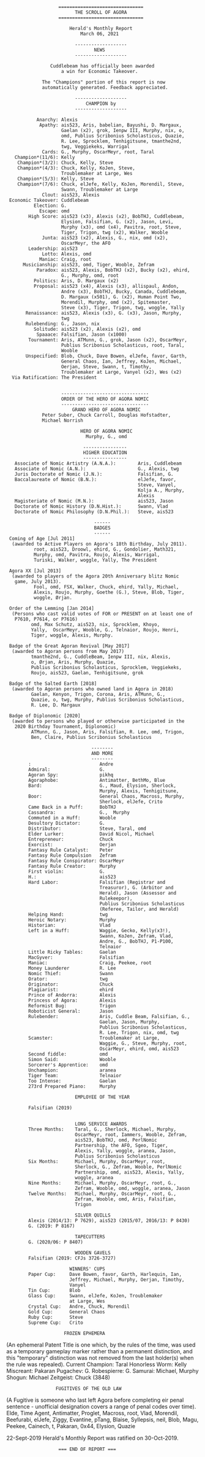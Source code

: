                        ===============================
                             THE SCROLL OF AGORA
                       ===============================

                           Herald's Monthly Report
                               March 06, 2021

                             -------------------
                                    NEWS
                             -------------------

                    Cuddlebeam has officially been awarded
                        a win for Economic Takeover. 
 
                 The "Champions" portion of this report is now 
                 automatically generated. Feedback appreciated.
                             
                             -------------------
                                 CHAMPION by
                             -------------------

               Anarchy: Alexis
                Apathy: ais523, Aris, babelian, Bayushi, D. Margaux, 
                        Gaelan (x2), grok, Ienpw III, Murphy, nix, o, 
                        omd, Publius Scribonius Scholasticus, Quazie, 
                        R. Lee, Sprocklem, Tenhigitsune, tmanthe2nd, 
                        twg, Veggiekeks, Warrigal
                 Cards: G., Murphy, OscarMeyr, root, Taral
       Champion*(11/6): Kelly
        Champion*(3/2): Chuck, Kelly, Steve
        Champion*(4/3): Chuck, Kelly, KoJen, Steve, 
                        Troublemaker at Large, Wes
        Champion*(5/3): Kelly, Steve
        Champion*(7/6): Chuck, elJefe, Kelly, KoJen, Morendil, Steve, 
                        Swann, Troublemaker at Large
                 Clout: ais523, Alexis
     Economic Takeover: Cuddlebeam
              Election: G.
                Escape: omd
            High Score: ais523 (x3), Alexis (x2), BobTHJ, Cuddlebeam, 
                        Elysion, Falsifian, G. (x2), Jason, Levi, 
                        Murphy (x3), omd (x4), Pavitra, root, Steve, 
                        Tiger, Trigon, twg (x2), Walker, Wooble
                 Junta: ais523 (x2), Alexis, G., nix, omd (x2), 
                        OscarMeyr, the AFO
            Leadership: ais523
                 Lotto: Alexis, omd
                Maniac: Craig, root
          Musicianship: ais523, omd, Tiger, Wooble, Zefram
               Paradox: ais523, Alexis, BobTHJ (x2), Bucky (x2), ehird, 
                        G., Murphy, omd, root
              Politics: Aris, D. Margaux (x2)
              Proposal: ais523 (x4), Alexis (x3), allispaul, Andon, 
                        Andre (x3), BobTHJ, Bucky, Canada, Cuddlebeam, 
                        D. Margaux (x501), G. (x2), Human Point Two, 
                        Morendil, Murphy, omd (x2), Spitemaster, 
                        Steve (x3), Tiger, Trigon, twg, woggle, Yally
           Renaissance: ais523, Alexis (x3), G. (x3), Jason, Murphy, 
                        twg
           Rulebending: G., Jason, nix
              Solitude: ais523 (x2), Alexis (x2), omd
               Spaaace: Falsifian, Jason (x1000)
            Tournament: Aris, ATMunn, G., grok, Jason (x2), OscarMeyr, 
                        Publius Scribonius Scholasticus, root, Taral, 
                        Wooble
           Unspecified: Blob, Chuck, Dave Bowen, elJefe, favor, Garth, 
                        General Chaos, Ian, Jeffrey, KoJen, Michael, 
                        Oerjan, Steve, Swann, t, Timothy, 
                        Troublemaker at Large, Vanyel (x2), Wes (x2)
      Via Ratification: The President


                        --------------------------------
                        ORDER OF THE HERO OF AGORA NOMIC
                        --------------------------------
                            GRAND HERO OF AGORA NOMIC
                 Peter Suber, Chuck Carroll, Douglas Hofstadter,
                 Michael Norrish

                               HERO OF AGORA NOMIC
                                 Murphy, G., omd

                                ----------------
                                HIGHER EDUCATION
                                ----------------
       Associate of Nomic Artistry (A.N.A.):        Aris, Cuddlebeam
       Associate of Nomic (A.N.):                   G., Alexis, twg
       Juris Doctorate of Nomic (J.N.):             Falsifian, G.
       Baccalaureate of Nomic (B.N.):               elJefe, favor,
                                                    Steve, Vanyel,
                                                    Kolja A., Murphy,
                                                    Alexis
       Magisteriate of Nomic (M.N.):                ais523, Jason
       Doctorate of Nomic History (D.N.Hist.):      Swann, Vlad
       Doctorate of Nomic Philosophy (D.N.Phil.):   Steve, ais523

                                    ------
                                    BADGES
                                    ------
     Coming of Age [Jul 2011]
      (awarded to Active Players on Agora's 18th Birthday, July 2011).
              root, ais523, Droowl, ehird, G., Gondolier, Math321,
              Murphy, omd, Pavitra, Roujo, Alexis, Warrigal,
              Turiski, Walker, woggle, Yally, The President

     Agora XX [Jul 2013]
      (awarded to players of the Agora 20th Anniversary blitz Nomic
       game, July 2013).
              Fool, omd, FSX, Walker, Chuck, ehird, Yally, Michael,
              Alexis, Roujo, Murphy, Goethe (G.), Steve, Blob, Tiger,
              woggle, Ørjan.

     Order of the Lemming [Jan 2014]
      (Persons who cast valid votes of FOR or PRESENT on at least one of
       P7610, P7614, or P7616)
             omd, Max Schutz, ais523, nix, Sprocklem, Khoyo,
             Yally,  OscarMeyr, Wooble, G., Telnaior, Roujo, Henri,
             Tiger, woggle, Alexis, Murphy.

     Badge of the Great Agoran Revival [May 2017]
      (awarded to Agoran persons from May 2017)
             tmanthe2nd, G., CuddleBeam, Ienpw III, nix, Alexis,
             o, Ørjan, Aris, Murphy, Quazie,
             Publius Scribonius Scholasticus, Sprocklem, Veggiekeks,
             Roujo, ais523, Gaelan, Tenhigitsune, grok

     Badge of the Salted Earth [2018]
      (awarded to Agoran persons who owned land in Agora in 2018)
             Gaelan, Kenyon, Trigon, Corona, Aris, ATMunn, G.,
             Quazie, o, twg, Murphy, Publius Scribonius Scholasticus,
             R. Lee, D. Margaux
             
     Badge of Diplonomic [2020]
      (awarded to persons who played or otherwise participated in the
       2020 Birthday Tournament, Diplonomic)
             ATMunn, G., Jason, Aris, Falsifian, R. Lee, omd, Trigon,
             Ben, Claire, Publius Scribonius Scholasticus
             
                                   --------
                                   AND MORE
                                   --------
            :                         Andre
            Admiral:                  G.
            Agoran Spy:               pikhq
            Agoraphobe:               Antimatter, BethMo, Blue
            Bard:                     G., Maud, Elysion, Sherlock,
                                      Murphy, Alexis, Tenhigitsune,
            Boor:                     General Chaos, Macross, Murphy,
                                      Sherlock, elJefe, Crito
            Came Back in a Puff:      BobTHJ
            Cassandra:                G.,  Murphy
            Commuted in a Huff:       Wooble
            Desultory Dictator:       G.
            Distributor:              Steve, Taral, omd
            Elder Lurker:             David Nicol, Michael
            Entrepreneur:             Chuck
            Exorcist:                 Oerjan
            Fantasy Rule Catalyst:    Peter
            Fantasy Rule Compulsion   Zefram
            Fantasy Rule Conspirator: OscarMeyr
            Fantasy Rule Creator:     Murphy
            First violin:             G.
            H.:                       ais523
            Hard Labor:               Falsifian (Registrar and
                                      Treasuror), G. (Arbitor and
                                      Herald), Jason (Assessor and
                                      Rulekeepor),
                                      Publius Scribonius Scholasticus
                                      (Referee, Tailor, and Herald)
            Helping Hand:             twg
            Heroic Notary:            Murphy
            Historian:                Vlad
            Left in a Huff:           Waggie, Gecko, Kelly(x3!),
                                      Swann, KoJen, Zefram, Vlad,
                                      Andre, G., BobTHJ, P1-P100,
                                      Telnaior
            Little Ricky Tables:      Gaelan
            MacGyver:                 Falsifian
            Maniac:                   Craig, Peekee, root
            Money Launderer           R. Lee
            Nomic Thief:              Swann
            Orator:                   twg
            Originator:               Chuck
            Plagiarist:               ehird
            Prince of Andorra:        Alexis
            Princess of Agora:        Alexis
            Reformist Bug:            Trigon
            Roboticist General:       Jason
            Rulebender:               Aris, Cuddle Beam, Falsifian, G.,
                                      Gaelan, Jason, Murphy,
                                      Publius Scribonius Scholasticus,
                                      R. Lee, Trigon, nix, omd, twg
            Scamster:                 Troublemaker at Large,
                                      Waggie, G., Steve, Murphy, root,
                                      OscarMeyr, ehird, omd, ais523
            Second fiddle:            omd
            Simon Said:               Wooble
            Sorcerer's Apprentice:    omd
            Unchampion:               aranea
            Tiger Team:               Telnaior
            Too Intense:              Gaelan
            273rd Prepared Piano:     Murphy

                             EMPLOYEE OF THE YEAR

            Falsifian (2019)


                             LONG SERVICE AWARDS
            Three Months:    Taral, G., Sherlock, Michael, Murphy,
                             OscarMeyr, root, Iammers, Wooble, Zefram,
                             ais523, BobTHJ, omd, PerlNomic
                             Partnership, the AFO, Sgeo, Tiger,
                             Alexis, Yally, woggle, aranea, Jason,
                             Publius Scribonius Scholasticus
            Six Months:      Michael, Murphy, OscarMeyr, root,
                             Sherlock, G., Zefram, Wooble, PerlNomic
                             Partnership, omd, ais523, Alexis, Yally,
                             woggle, aranea
            Nine Months:     Michael, Murphy, OscarMeyr, root, G.,
                             Zefram, Wooble, omd, woggle, aranea, Jason
            Twelve Months:   Michael, Murphy, OscarMeyr, root, G.,
                             Zefram, Wooble, omd, Aris, Falsifian,
                             Trigon

                             SILVER QUILLS
            Alexis (2014/13: P 7629), ais523 (2015/07, 2016/13: P 8430)
            G. (2019: P 8167)

                             TAPECUTTERS
            G. (2020/06: P 8407)

                             WOODEN GAVELS
            Falsifian (2019: CFJs 3726-3727)

                           WINNERS' CUPS
            Paper Cup:     Dave Bowen, favor, Garth, Harlequin, Ian,
                           Jeffrey, Michael, Murphy, Oerjan, Timothy,
                           Vanyel
            Tin Cup:       Blob
            Glass Cup:     Swann, elJefe, KoJen, Troublemaker
                           at Large, Wes
            Crystal Cup:   Andre, Chuck, Morendil
            Gold Cup:      General Chaos
            Ruby Cup:      Steve
            Supreme Cup:   Crito

                         FROZEN EPHEMERA
(An ephemeral Patent Title is one which, by the rules of the time,
    was used as a temporary gameplay marker rather than a permanent
    distinction, and this "temporary" distinction was not removed from
    the last holder(s) when the rule was repealed).
            Current Champion:         Taral
            Honorless Worm:           Kelly
            Miscreant:                Pakaran
            Pugachev:                 G.
            Robespierre:              G.
            Samurai:                  Michael, Murphy
            Shogun:                   Michael
            Zeitgeist:                Chuck (3848)

                      FUGITIVES OF THE OLD LAW
(A Fugitive is someone who last left Agora before completing eir
    penal sentence - unofficial designation covers a range of penal
    codes over time).
         Elde, Time Agent, Antimatter, Proglet, Macross, root, Vlad,
         Morendil, Beefurabi, elJefe, Ziggy, Evantine, pTang, Blaise,
         Syllepsis, neil, Blob, Magu, Peekee, Cainech, t, Pakaran,
         0x44, Elysion, Quazie

22-Sept-2019 Herald's Monthly Report was ratified on 30-Oct-2019.

                       === END OF REPORT ===
